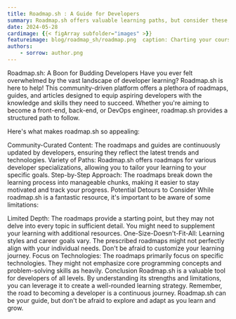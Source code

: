 ```yaml
---
title: Roadmap.sh : A Guide for Developers
summary: Roadmap.sh offers valuable learning paths, but consider these potential limitations before you start your developer journey.
date: 2024-05-28
cardimage: {{< figArray subfolder="images" >}}
featureimage: blog/roadmap_sh/roadmap.png  caption: Charting your course in development with roadmap.sh
authors:
    - sorrow: author.png
---
```



Roadmap.sh: A Boon for Budding Developers
Have you ever felt overwhelmed by the vast landscape of developer learning?  Roadmap.sh is here to help! This community-driven platform offers a plethora of roadmaps, guides, and articles designed to equip aspiring developers with the knowledge and skills they need to succeed. Whether you're aiming to become a front-end, back-end, or DevOps engineer, roadmap.sh provides a structured path to follow.

Here's what makes roadmap.sh so appealing:

Community-Curated Content: The roadmaps and guides are continuously updated by developers, ensuring they reflect the latest trends and technologies.
Variety of Paths: Roadmap.sh offers roadmaps for various developer specializations, allowing you to tailor your learning to your specific goals.
Step-by-Step Approach: The roadmaps break down the learning process into manageable chunks, making it easier to stay motivated and track your progress.
Potential Detours to Consider
While roadmap.sh is a fantastic resource, it's important to be aware of some limitations:

Limited Depth: The roadmaps provide a starting point, but they may not delve into every topic in sufficient detail. You might need to supplement your learning with additional resources.
One-Size-Doesn't-Fit-All: Learning styles and career goals vary. The prescribed roadmaps might not perfectly align with your individual needs. Don't be afraid to customize your learning journey.
Focus on Technologies: The roadmaps primarily focus on specific technologies. They might not emphasize core programming concepts and problem-solving skills as heavily.
Conclusion
Roadmap.sh is a valuable tool for developers of all levels. By understanding its strengths and limitations, you can leverage it to create a well-rounded learning strategy. Remember, the road to becoming a developer is a continuous journey. Roadmap.sh can be your guide, but don't be afraid to explore and adapt as you learn and grow.